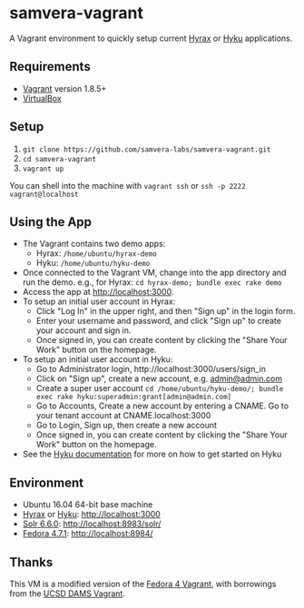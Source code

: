 # samvera-vagrant

A Vagrant environment to quickly setup current [Hyrax](http://hyr.ax/) or [Hyku](https://github.com/samvera-labs/hyku) applications.

## Requirements

* [Vagrant](https://www.vagrantup.com/) version 1.8.5+
* [VirtualBox](https://www.virtualbox.org/)

## Setup

1. `git clone https://github.com/samvera-labs/samvera-vagrant.git`
2. `cd samvera-vagrant`
3. `vagrant up`

You can shell into the machine with `vagrant ssh` or `ssh -p 2222 vagrant@localhost`

## Using the App

* The Vagrant contains two demo apps:
  * Hyrax: `/home/ubuntu/hyrax-demo`
  * Hyku: `/home/ubuntu/hyku-demo`
* Once connected to the Vagrant VM, change into the app directory and run the demo.
  e.g., for Hyrax: `cd hyrax-demo; bundle exec rake demo`
* Access the app at [http://localhost:3000](http://localhost:3000).
* To setup an initial user account in Hyrax:
  * Click "Log In" in the upper right, and then "Sign up" in the login form.
  * Enter your username and password, and click "Sign up" to create your account and sign in.
  * Once signed in, you can create content by clicking the "Share Your Work" button on the homepage.
* To setup an initial user account in Hyku:
   * Go to Administrator login, http://localhost:3000/users/sign_in
   * Click on "Sign up", create a new account, e.g. admin@admin.com
   * Create a super user account ```cd /home/ubuntu/hyku-demo/; bundle exec rake hyku:superadmin:grant[admin@admin.com]```
   * Go to Accounts, Create a new account by entering a CNAME. Go to your tenant account at CNAME.localhost:3000
   * Go to Login, Sign up, then create a new account
   * Once signed in, you can create content by clicking the "Share Your Work" button on the homepage.
* See the [Hyku documentation](https://wiki.duraspace.org/display/hyku/Hyku+Product+Beta+-+Frequently+Asked+Questions) for more on how to get started on Hyku

## Environment

* Ubuntu 16.04 64-bit base machine
* [Hyrax](https://github.com/samvera-labs/hyrax) or [Hyku](https://github.com/samvera-labs/hyku): [http://localhost:3000](http://localhost:3000)
* [Solr 6.6.0](http://lucene.apache.org/solr/): [http://localhost:8983/solr/](http://localhost:8983/solr/)
* [Fedora 4.7.1](http://fedorarepository.org/): [http://localhost:8984/](http://localhost:8984/)

## Thanks

This VM is a modified version of the [Fedora 4 Vagrant](http://github.com/fcrepo4-exts/fcrepo4-vagrant), with borrowings from the [UCSD DAMS Vagrant](https://github.com/ucsdlib/dams-vagrant).

